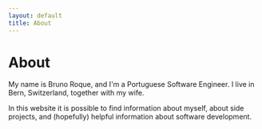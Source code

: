 ```yaml
---
layout: default
title: About
---
```


# About

My name is Bruno Roque, and I'm a Portuguese Software Engineer. I live in Bern, Switzerland, together with my wife.

In this website it is possible to find information about myself, about side projects, and (hopefully) helpful information about software development.

